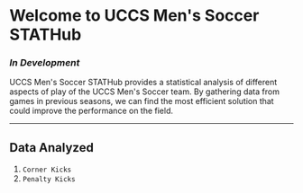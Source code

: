 # **Welcome to UCCS Men's Soccer STATHub**
### *In Development*

UCCS Men's Soccer STATHub provides a statistical analysis of different aspects of play of the UCCS Men's Soccer team. By gathering data from games in previous seasons, we can find the most efficient solution that could improve the performance on the field.

---

## Data Analyzed

1. `Corner Kicks`
2. `Penalty Kicks`

